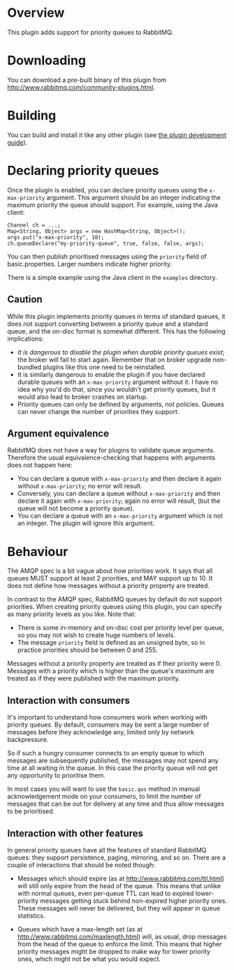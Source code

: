 # Overview

This plugin adds support for priority queues to RabbitMQ.

# Downloading

You can download a pre-built binary of this plugin from
http://www.rabbitmq.com/community-plugins.html.

# Building

You can build and install it like any other plugin (see
[the plugin development guide](http://www.rabbitmq.com/plugin-development.html)).

# Declaring priority queues

Once the plugin is enabled, you can declare priority queues using the
`x-max-priority` argument. This argument should be an integer
indicating the maximum priority the queue should support. For example,
using the Java client:

    Channel ch = ...;
    Map<String, Object> args = new HashMap<String, Object>();
    args.put("x-max-priority", 10);
    ch.queueDeclare("my-priority-queue", true, false, false, args);

You can then publish prioritised messages using the `priority` field
of basic.properties. Larger numbers indicate higher priority.

There is a simple example using the Java client in the `examples` directory.

## Caution

While this plugin implements priority queues in terms of standard
queues, it does not support converting between a priority queue and a
standard queue, and the on-disc format is somewhat different. This has
the following implications:

* _It is dangerous to disable the plugin when durable priority queues exist_;
  the broker will fail to start again. Remember that on broker upgrade
  non-bundled plugins like this one need to be reinstalled.
* It is similarly dangerous to enable the plugin if you have declared
  durable queues with an `x-max-priority` argument without it. I have no
  idea why you'd do that, since you wouldn't get priority queues, but
  it would also lead to broker crashes on startup.
* Priority queues can only be defined by arguments, not policies. Queues can
  never change the number of priorities they support.

## Argument equivalence

RabbitMQ does not have a way for plugins to validate queue
arguments. Therefore the usual equivalence-checking that happens with
arguments does not happen here:

* You can declare a queue with `x-max-priority` and then declare it
  again without `x-max-priority`; no error will result.
* Conversely, you can declare a queue without `x-max-priority` and then
  declare it again with `x-max-priority`; again no error will result,
  (but the queue will not become a priority queue).
* You can declare a queue with an `x-max-priority` argument which is not
  an integer. The plugin will ignore this argument.

# Behaviour

The AMQP spec is a bit vague about how priorities work. It says that
all queues MUST support at least 2 priorities, and MAY support up to
10. It does not define how messages without a priority property are
treated.

In contrast to the AMQP spec, RabbitMQ queues by default do not
support priorities. When creating priority queues using this plugin,
you can specify as many priority levels as you like. Note that:

* There is some in-memory and on-disc cost per priority level per
  queue, so you may not wish to create huge numbers of levels.
* The message `priority` field is defined as an unsigned byte, so in
  practice priorities should be between 0 and 255.

Messages without a priority property are treated as if their priority were
0. Messages with a priority which is higher than the queue's
maximum are treated as if they were published with the maximum priority.

## Interaction with consumers

It's important to understand how consumers work when working with
priority queues. By default, consumers may be sent a large number of
messages before they acknowledge any, limited only by network
backpressure.

So if such a hungry consumer connects to an empty queue to which
messages are subsequently published, the messages may not spend any
time at all waiting in the queue. In this case the priority queue will
not get any opportunity to prioritise them.

In most cases you will want to use the `basic.qos` method in manual
acknowledgement mode on your consumers, to limit the number of
messages that can be out for delivery at any time and thus allow
messages to be prioritised.

## Interaction with other features

In general priority queues have all the features of standard RabbitMQ
queues: they support persistence, paging, mirroring, and so on. There
are a couple of interactions that should be noted though:

* Messages which should expire (as at
  http://www.rabbitmq.com/ttl.html) will still only expire from the
  head of the queue. This means that unlike with normal queues, even
  per-queue TTL can lead to expired lower-priority messages getting
  stuck behind non-expired higher priority ones. These messages will
  never be delivered, but they will appear in queue statistics.

* Queues which have a max-length set (as at
  http://www.rabbitmq.com/maxlength.html) will, as usual, drop
  messages from the head of the queue to enforce the limit. This means
  that higher priority messages might be dropped to make way for lower
  priority ones, which might not be what you would expect.
